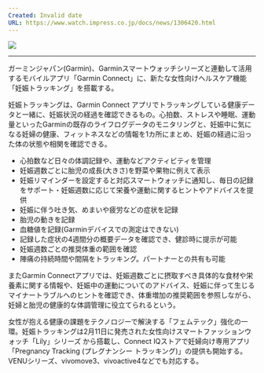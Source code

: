 ```yaml
---
Created: Invalid date
URL: https://www.watch.impress.co.jp/docs/news/1306420.html
---
```

[![](https://www.watch.impress.co.jp/img/ipw/list/1306/420/garmin1.jpg)](https://www.watch.impress.co.jp/img/ipw/list/1306/420/garmin1.jpg)

---

ガーミンジャパン(Garmin)、Garminスマートウォッチシリーズと連動して活用するモバイルアプリ「Garmin Connect」に、新たな女性向けヘルスケア機能「妊娠トラッキング」を搭載する。

妊娠トラッキングは、Garmin Connect アプリでトラッキングしている健康データと一緒に、妊娠状況の経過を確認できるもの。心拍数、ストレスや睡眠、運動量といったGarminの既存のライフログデータのモニタリングと、妊娠中に気になる妊婦の健康、フィットネスなどの情報を1カ所にまとめ、妊娠の経過に沿った体の状態や相関を確認できる。

- 心拍数など日々の体調記録や、運動などアクティビティを管理
- 妊娠週数ごとに胎児の成長(大きさ)を野菜や果物に例えて表示
- 妊娠リマインダーを設定すると対応スマートウォッチに通知し、毎日の記録をサポート・妊娠週数に応じて栄養や運動に関するヒントやアドバイスを提供
- 妊娠に伴う吐き気、めまいや疲労などの症状を記録
- 胎児の動きを記録
- 血糖値を記録(Garminデバイスでの測定はできない)
- 記録した症状の4週間分の概要データを確認でき、健診時に提示が可能
- 妊娠週数ごとの推奨体重の範囲を確認
- 陣痛の持続時間や間隔をトラッキング。パートナーとの共有も可能

またGarmin Connectアプリでは、妊娠週数ごとに摂取すべき具体的な食材や栄養素に関する情報や、妊娠中の運動についてのアドバイス、妊娠に伴って生じるマイナートラブルへのヒントを確認でき、体重増加の推奨範囲を参照しながら、妊婦と胎児の健康的な体調管理に役立てられるという。

女性が抱える健康の課題をテクノロジーで解決する「フェムテック」強化の一環。妊娠トラッキングは2月11日に発売された女性向けスマートファッションウォッチ「Lily」シリーズ から搭載し、Connect IQストアで妊婦向け専用アプリ「Pregnancy Tracking (プレグナンシー トラッキング)」の提供も開始する。VENUシリーズ、vivomove3、vivoactive4などでも対応する。